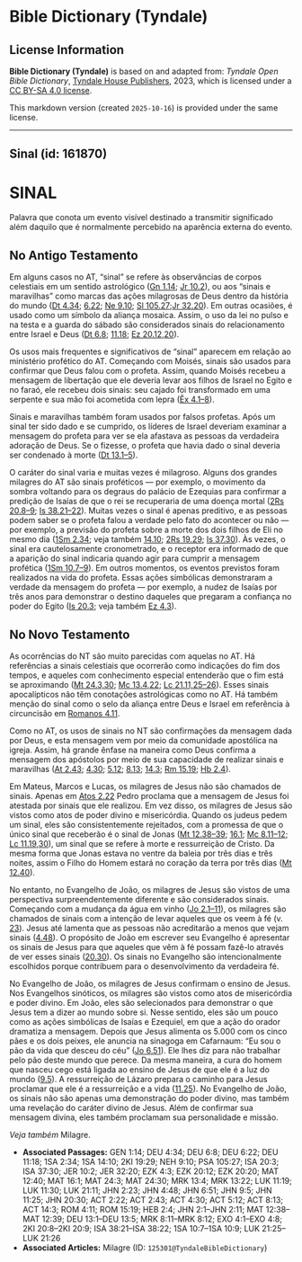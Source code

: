# Bible Dictionary (Tyndale)

## License Information

**Bible Dictionary (Tyndale)** is based on and adapted from: _Tyndale Open Bible Dictionary_, [Tyndale House Publishers](https://tyndaleopenresources.com/), 2023, which is licensed under a [CC BY-SA 4.0 license](https://creativecommons.org/licenses/by-sa/4.0/legalcode.en).

This markdown version (created `2025-10-16`) is provided under the same license.



--------------------------------

## Sinal (id: 161870)

SINAL
=====

Palavra que conota um evento visível destinado a transmitir significado além daquilo que é normalmente percebido na aparência externa do evento.

No Antigo Testamento
--------------------

Em alguns casos no AT, “sinal” se refere às observâncias de corpos celestiais em um sentido astrológico ([Gn 1\.14](https://ref.ly/Gen1:14); [Jr 10\.2](https://ref.ly/Jer10:2)), ou aos “sinais e maravilhas” como marcas das ações milagrosas de Deus dentro da história do mundo ([Dt 4\.34](https://ref.ly/Deut4:34); [6\.22](https://ref.ly/Deut6:22); [Ne 9\.10](https://ref.ly/Neh9:10); [Sl 105\.27](https://ref.ly/Ps105:27);[Jr 32\.20](https://ref.ly/Jer32:20)). Em outras ocasiões, é usado como um símbolo da aliança mosaica. Assim, o uso da lei no pulso e na testa e a guarda do sábado são considerados sinais do relacionamento entre Israel e Deus ([Dt 6\.8](https://ref.ly/Deut6:8); [11\.18](https://ref.ly/Deut11:18); [Ez 20\.12,20](https://ref.ly/Ezek20:12)).

Os usos mais frequentes e significativos de “sinal” aparecem em relação ao ministério profético do AT. Começando com Moisés, sinais são usados para confirmar que Deus falou com o profeta. Assim, quando Moisés recebeu a mensagem de libertação que ele deveria levar aos filhos de Israel no Egito e no faraó, ele recebeu dois sinais: seu cajado foi transformado em uma serpente e sua mão foi acometida com lepra ([Êx 4\.1–8](https://ref.ly/Exod4:1-Exod4:8)).

Sinais e maravilhas também foram usados por falsos profetas. Após um sinal ter sido dado e se cumprido, os líderes de Israel deveriam examinar a mensagem do profeta para ver se ela afastava as pessoas da verdadeira adoração de Deus. Se o fizesse, o profeta que havia dado o sinal deveria ser condenado à morte ([Dt 13\.1–5](https://ref.ly/Deut13:1-Deut13:5)).

O caráter do sinal varia e muitas vezes é milagroso. Alguns dos grandes milagres do AT são sinais proféticos — por exemplo, o movimento da sombra voltando para os degraus do palácio de Ezequias para confirmar a predição de Isaías de que o rei se recuperaria de uma doença mortal ([2Rs 20\.8–9](https://ref.ly/2Kgs20:8-2Kgs20:9); [Is 38\.21–22](https://ref.ly/Isa38:21-Isa38:22)). Muitas vezes o sinal é apenas preditivo, e as pessoas podem saber se o profeta falou a verdade pelo fato do acontecer ou não — por exemplo, a previsão do profeta sobre a morte dos dois filhos de Eli no mesmo dia ([1Sm 2\.34](https://ref.ly/1Sam2:34); veja também [14\.10](https://ref.ly/1Sam14:10); [2Rs 19\.29](https://ref.ly/2Kgs19:29); [Is 37\.30](https://ref.ly/Isa37:30)). Às vezes, o sinal era cautelosamente cronometrado, e o receptor era informado de que a aparição do sinal indicaria quando agir para cumprir a mensagem profética ([1Sm 10\.7–9](https://ref.ly/1Sam10:7-1Sam10:9)). Em outros momentos, os eventos previstos foram realizados na vida do profeta. Essas ações simbólicas demonstraram a verdade da mensagem do profeta — por exemplo, a nudez de Isaías por três anos para demonstrar o destino daqueles que pregaram a confiança no poder do Egito ([Is 20\.3](https://ref.ly/Isa20:3); veja também [Ez 4\.3](https://ref.ly/Ezek4:3)).

No Novo Testamento
------------------

As ocorrências do NT são muito parecidas com aquelas no AT. Há referências a sinais celestiais que ocorrerão como indicações do fim dos tempos, e aqueles com conhecimento especial entenderão que o fim está se aproximando ([Mt 24\.3,30](https://ref.ly/Matt24:3); [Mc 13\.4,22](https://ref.ly/Mark13:4); [Lc 21\.11,25–26](https://ref.ly/Luke21:11)). Esses sinais apocalípticos não têm conotações astrológicas como no AT. Há também menção do sinal como o selo da aliança entre Deus e Israel em referência à circuncisão em [Romanos 4\.11](https://ref.ly/Rom4:11).

Como no AT, os usos de sinais no NT são confirmações da mensagem dada por Deus, e esta mensagem vem por meio da comunidade apostólica na igreja. Assim, há grande ênfase na maneira como Deus confirma a mensagem dos apóstolos por meio de sua capacidade de realizar sinais e maravilhas ([At 2\.43](https://ref.ly/Acts2:43); [4\.30](https://ref.ly/Acts4:30); [5\.12](https://ref.ly/Acts5:12); [8\.13](https://ref.ly/Acts8:13); [14\.3](https://ref.ly/Acts14:3); [Rm 15\.19](https://ref.ly/Rom15:19); [Hb 2\.4](https://ref.ly/Heb2:4)).

Em Mateus, Marcos e Lucas, os milagres de Jesus não são chamados de sinais. Apenas em [Atos 2\.22](https://ref.ly/Acts2:22) Pedro proclama que a mensagem de Jesus foi atestada por sinais que ele realizou. Em vez disso, os milagres de Jesus são vistos como atos de poder divino e misericórdia. Quando os judeus pedem um sinal, eles são consistentemente rejeitados, com a promessa de que o único sinal que receberão é o sinal de Jonas ([Mt 12\.38–39](https://ref.ly/Matt12:38-Matt12:39); [16\.1](https://ref.ly/Matt16:1); [Mc 8\.11–12](https://ref.ly/Mark8:11-Mark8:12); [Lc 11\.19,30](https://ref.ly/Luke11:19)), um sinal que se refere à morte e ressurreição de Cristo. Da mesma forma que Jonas estava no ventre da baleia por três dias e três noites, assim o Filho do Homem estará no coração da terra por três dias ([Mt 12\.40](https://ref.ly/Matt12:40)).

No entanto, no Evangelho de João, os milagres de Jesus são vistos de uma perspectiva surpreendentemente diferente e são considerados sinais. Começando com a mudança da água em vinho ([Jo 2\.1–11](https://ref.ly/John2:1-John2:11)), os milagres são chamados de sinais com a intenção de levar aqueles que os veem à fé (v. [23](https://ref.ly/John2:23)). Jesus até lamenta que as pessoas não acreditarão a menos que vejam sinais ([4\.48](https://ref.ly/John4:48)). O propósito de João em escrever seu Evangelho é apresentar os sinais de Jesus para que aqueles que vêm à fé possam fazê\-lo através de ver esses sinais ([20\.30](https://ref.ly/John20:30)). Os sinais no Evangelho são intencionalmente escolhidos porque contribuem para o desenvolvimento da verdadeira fé.

No Evangelho de João, os milagres de Jesus confirmam o ensino de Jesus. Nos Evangelhos sinóticos, os milagres são vistos como atos de misericórdia e poder divino. Em João, eles são selecionados para demonstrar o que Jesus tem a dizer ao mundo sobre si. Nesse sentido, eles são um pouco como as ações simbólicas de Isaías e Ezequiel, em que a ação do orador dramatiza a mensagem. Depois que Jesus alimenta os 5\.000 com os cinco pães e os dois peixes, ele anuncia na sinagoga em Cafarnaum: “Eu sou o pão da vida que desceu do céu” ([Jo 6\.51](https://ref.ly/John6:51)). Ele lhes diz para não trabalhar pelo pão deste mundo que perece. Da mesma maneira, a cura do homem que nasceu cego está ligada ao ensino de Jesus de que ele é a luz do mundo ([9\.5](https://ref.ly/John9:5)). A ressurreição de Lázaro prepara o caminho para Jesus proclamar que ele é a ressurreição e a vida ([11\.25](https://ref.ly/John11:25)). No Evangelho de João, os sinais não são apenas uma demonstração do poder divino, mas também uma revelação do caráter divino de Jesus. Além de confirmar sua mensagem divina, eles também proclamam sua personalidade e missão.

*Veja também* Milagre.

* **Associated Passages:** GEN 1:14; DEU 4:34; DEU 6:8; DEU 6:22; DEU 11:18; 1SA 2:34; 1SA 14:10; 2KI 19:29; NEH 9:10; PSA 105:27; ISA 20:3; ISA 37:30; JER 10:2; JER 32:20; EZK 4:3; EZK 20:12; EZK 20:20; MAT 12:40; MAT 16:1; MAT 24:3; MAT 24:30; MRK 13:4; MRK 13:22; LUK 11:19; LUK 11:30; LUK 21:11; JHN 2:23; JHN 4:48; JHN 6:51; JHN 9:5; JHN 11:25; JHN 20:30; ACT 2:22; ACT 2:43; ACT 4:30; ACT 5:12; ACT 8:13; ACT 14:3; ROM 4:11; ROM 15:19; HEB 2:4; JHN 2:1–JHN 2:11; MAT 12:38–MAT 12:39; DEU 13:1–DEU 13:5; MRK 8:11–MRK 8:12; EXO 4:1–EXO 4:8; 2KI 20:8–2KI 20:9; ISA 38:21–ISA 38:22; 1SA 10:7–1SA 10:9; LUK 21:25–LUK 21:26
* **Associated Articles:** Milagre (ID: `125301@TyndaleBibleDictionary`)

